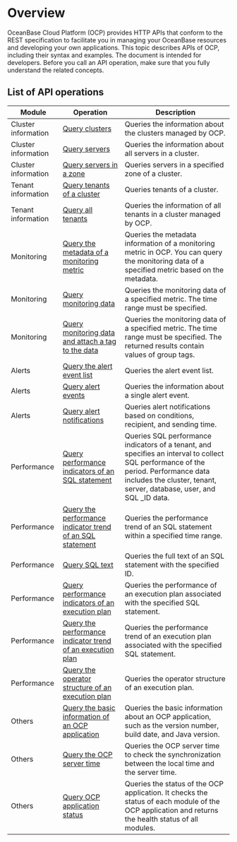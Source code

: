 Overview 
=============================

OceanBase Cloud Platform (OCP) provides HTTP APIs that conform to the REST specification to facilitate you in managing your OceanBase resources and developing your own applications. This topic describes APIs of OCP, including their syntax and examples. The document is intended for developers. Before you call an API operation, make sure that you fully understand the related concepts. 

**List of API operations** 
-----------------------------------------------




|            Module            |                                                 Operation                                                 |                                                                                                 Description                                                                                                  |
|------------------------------|-----------------------------------------------------------------------------------------------------------|--------------------------------------------------------------------------------------------------------------------------------------------------------------------------------------------------------------|
| Cluster information          | [Query clusters](300.cluster-information/100.query-the-cluster-list.md)                                             | Queries the information about the clusters managed by OCP.                                                                                                                                                   |
| Cluster information          | [Query servers](300.cluster-information/2400.query-servers.md)                                              | Queries the information about all servers in a cluster.                                                                                                                                                      |
| Cluster information          | [Query servers in a zone](300.cluster-information/2500.queries-servers-in-a-zone.md)                                    | Queries servers in a specified zone of a cluster.                                                                                                                                                            |
| Tenant information           | [Query tenants of a cluster](400.tenant-information/100.you-can-call-this-operation-to-query-the-tenants-of.md)                                 | Queries tenants of a cluster.                                                                                                                                                                                |
| Tenant information           | [Query all tenants](400.tenant-information/200.query-the-list-of-all-tenants.md)                                          | Queries the information of all tenants in a cluster managed by OCP.                                                                                                                                          |
|  Monitoring  | [Query the metadata of a monitoring metric](800.monitoring/100.queries-the-metadata-of-a-monitoring-metric.md)                  | Queries the metadata information of a monitoring metric in OCP. You can query the monitoring data of a specified metric based on the metadata.                                                               |
|  Monitoring  | [Query monitoring data](800.monitoring/200.query-monitoring-data.md)                                      | Queries the monitoring data of a specified metric. The time range must be specified.                                                                                                                         |
|  Monitoring  | [Query monitoring data and attach a tag to the data](800.monitoring/300.query-monitoring-data-with-labels.md)         | Queries the monitoring data of a specified metric. The time range must be specified. The returned results contain values of group tags.                                                                      |
| Alerts                       | [Query the alert event list](900.alert/100.alert-events/100.query-alert-event-list.md)                                 | Queries the alert event list.                                                                                                                                                                                |
| Alerts                       | [Query alert events](900.alert/100.alert-events/200.query-alert-events.md)                                         | Queries the information about a single alert event.                                                                                                                                                          |
| Alerts                       | [Query alert notifications](900.alert/200.alert-notification/100.query-the-alert-notification-history.md)                                  | Queries alert notifications based on conditions, recipient, and sending time.                                                                                                                                |
|  Performance | [Query performance indicators of an SQL statement](1300.sql-performance/100.query-performance-statistics-of-an-sql-statement.md)           | Queries SQL performance indicators of a tenant, and specifies an interval to collect SQL performance of the period. Performance data includes the cluster, tenant, server, database, user, and SQL _ID data. |
|  Performance | [Query the performance indicator trend of an SQL statement](1300.sql-performance/200.trends-of-sql-performance-statistics.md)  | Queries the performance trend of an SQL statement within a specified time range.                                                                                                                             |
|  Performance | [Query SQL text](1300.sql-performance/300.the-text-to-be-returned-in-the-sql-statement.md)                                             | Queries the full text of an SQL statement with the specified ID.                                                                                                                                             |
|  Performance | [Query performance indicators of an execution plan](1300.sql-performance/400.query-performance-statistics-for-an-execution-plan.md)          | Queries the performance of an execution plan associated with the specified SQL statement.                                                                                                                    |
|  Performance | [Query the performance indicator trend of an execution plan](1300.sql-performance/500.query-the-trend-of-performance-statistics-for-execution-plans.md) | Queries the performance trend of an execution plan associated with the specified SQL statement.                                                                                                              |
|  Performance | [Query the operator structure of an execution plan](1300.sql-performance/600.operator-structure-of-query-execution-plans.md)          | Queries the operator structure of an execution plan.                                                                                                                                                         |
|  Others      | [Query the basic information of an OCP application](1400.other/100.query-the-basic-information-of-an-ocp-application.md)          | Queries the basic information about an OCP application, such as the version number, build date, and Java version.                                                                                            |
|  Others      | [Query the OCP server time](1400.other/200.query-the-time-when-the-ocp-server-is-created.md)                                  | Queries the OCP server time to check the synchronization between the local time and the server time.                                                                                                         |
|  Others      | [Query OCP application status](1400.other/300.query-the-status-of-an-ocp-application.md)                               | Queries the status of the OCP application. It checks the status of each module of the OCP application and returns the health status of all modules.                                                          |





